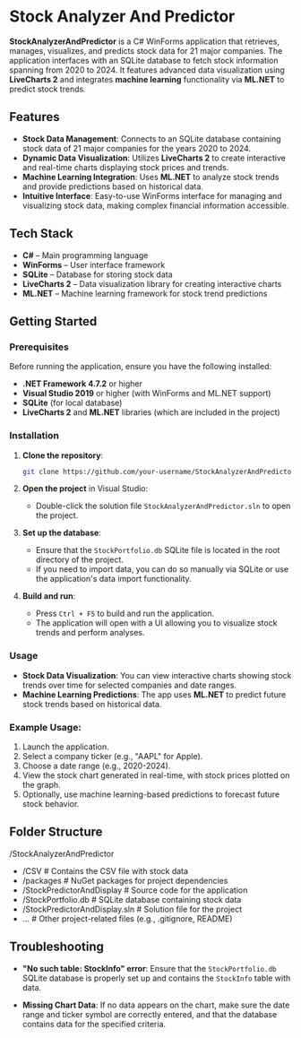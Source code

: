 # Stock Analyzer And Predictor

**StockAnalyzerAndPredictor** is a C# WinForms application that retrieves, manages, visualizes, and predicts stock data for 21 major companies. The application interfaces with an SQLite database to fetch stock information spanning from 2020 to 2024. It features advanced data visualization using **LiveCharts 2** and integrates **machine learning** functionality via **ML.NET** to predict stock trends.

## Features

- **Stock Data Management**: Connects to an SQLite database containing stock data of 21 major companies for the years 2020 to 2024.
- **Dynamic Data Visualization**: Utilizes **LiveCharts 2** to create interactive and real-time charts displaying stock prices and trends.
- **Machine Learning Integration**: Uses **ML.NET** to analyze stock trends and provide predictions based on historical data.
- **Intuitive Interface**: Easy-to-use WinForms interface for managing and visualizing stock data, making complex financial information accessible.

## Tech Stack

- **C#** – Main programming language
- **WinForms** – User interface framework
- **SQLite** – Database for storing stock data
- **LiveCharts 2** – Data visualization library for creating interactive charts
- **ML.NET** – Machine learning framework for stock trend predictions

## Getting Started

### Prerequisites

Before running the application, ensure you have the following installed:

- **.NET Framework 4.7.2** or higher
- **Visual Studio 2019** or higher (with WinForms and ML.NET support)
- **SQLite** (for local database)
- **LiveCharts 2** and **ML.NET** libraries (which are included in the project)

### Installation

1. **Clone the repository**:
    ```bash
    git clone https://github.com/your-username/StockAnalyzerAndPredictor.git
    ```

2. **Open the project** in Visual Studio:
    - Double-click the solution file `StockAnalyzerAndPredictor.sln` to open the project.

3. **Set up the database**:
    - Ensure that the `StockPortfolio.db` SQLite file is located in the root directory of the project.
    - If you need to import data, you can do so manually via SQLite or use the application's data import functionality.

4. **Build and run**:
    - Press `Ctrl + F5` to build and run the application.
    - The application will open with a UI allowing you to visualize stock trends and perform analyses.

### Usage

- **Stock Data Visualization**: You can view interactive charts showing stock trends over time for selected companies and date ranges.
- **Machine Learning Predictions**: The app uses **ML.NET** to predict future stock trends based on historical data.
  
### Example Usage:

1. Launch the application.
2. Select a company ticker (e.g., "AAPL" for Apple).
3. Choose a date range (e.g., 2020-2024).
4. View the stock chart generated in real-time, with stock prices plotted on the graph.
5. Optionally, use machine learning-based predictions to forecast future stock behavior.

## Folder Structure

/StockAnalyzerAndPredictor
- /CSV                   # Contains the CSV file with stock data
- /packages              # NuGet packages for project dependencies
- /StockPredictorAndDisplay  # Source code for the application
- /StockPortfolio.db     # SQLite database containing stock data
- /StockPredictorAndDisplay.sln  # Solution file for the project
- ...                  # Other project-related files (e.g., .gitignore, README)

## Troubleshooting

- **"No such table: StockInfo" error**:
  Ensure that the `StockPortfolio.db` SQLite database is properly set up and contains the `StockInfo` table with data.

- **Missing Chart Data**:
  If no data appears on the chart, make sure the date range and ticker symbol are correctly entered, and that the database contains data for the specified criteria.

